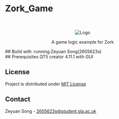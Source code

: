 # Zork_Game
<br />
<div align="center">
  <br />
  <img src="image_forder/logo2.jpg" alt="Logo">
  <p align="center">
    A game logic example for Zork
    <br />
    </p>
</div>
## Build with
:running:Zeyuan Song(2605623s)<br>
## Prerequisites
QT5 creator 4.11.1 with GUI<br>


## License
Project is distributed under <a href="https://github.com/zeyuan-song0204/Remote-infrared-thermometer-/blob/main/LICENSE">MIT License</a>
## Contact
Zeyuan Song - 2605623s@student.gla.ac.uk








